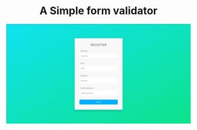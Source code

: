 <h1 align="center">A Simple form validator</h1>

[<p align="center"><img alt="logo" width="500px" src="form.png" /></p>](https://www.crunchyroll.com/)
